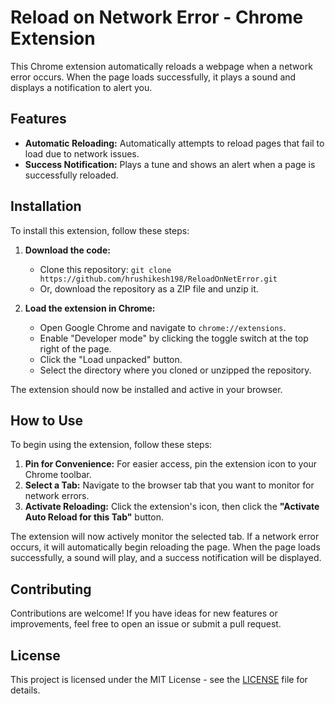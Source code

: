 # Reload on Network Error - Chrome Extension

This Chrome extension automatically reloads a webpage when a network error occurs. When the page loads successfully, it plays a sound and displays a notification to alert you.

## Features

-   **Automatic Reloading:** Automatically attempts to reload pages that fail to load due to network issues.
-   **Success Notification:** Plays a tune and shows an alert when a page is successfully reloaded.

## Installation

To install this extension, follow these steps:

1.  **Download the code:**
    *   Clone this repository: `git clone https://github.com/hrushikesh198/ReloadOnNetError.git`
    *   Or, download the repository as a ZIP file and unzip it.

2.  **Load the extension in Chrome:**
    *   Open Google Chrome and navigate to `chrome://extensions`.
    *   Enable "Developer mode" by clicking the toggle switch at the top right of the page.
    *   Click the "Load unpacked" button.
    *   Select the directory where you cloned or unzipped the repository.

The extension should now be installed and active in your browser.

## How to Use

To begin using the extension, follow these steps:

1.  **Pin for Convenience:** For easier access, pin the extension icon to your Chrome toolbar.
2.  **Select a Tab:** Navigate to the browser tab that you want to monitor for network errors.
3.  **Activate Reloading:** Click the extension's icon, then click the **"Activate Auto Reload for this Tab"** button.

The extension will now actively monitor the selected tab. If a network error occurs, it will automatically begin reloading the page. When the page loads successfully, a sound will play, and a success notification will be displayed.

## Contributing

Contributions are welcome! If you have ideas for new features or improvements, feel free to open an issue or submit a pull request.

## License

This project is licensed under the MIT License - see the [LICENSE](LICENSE) file for details.
